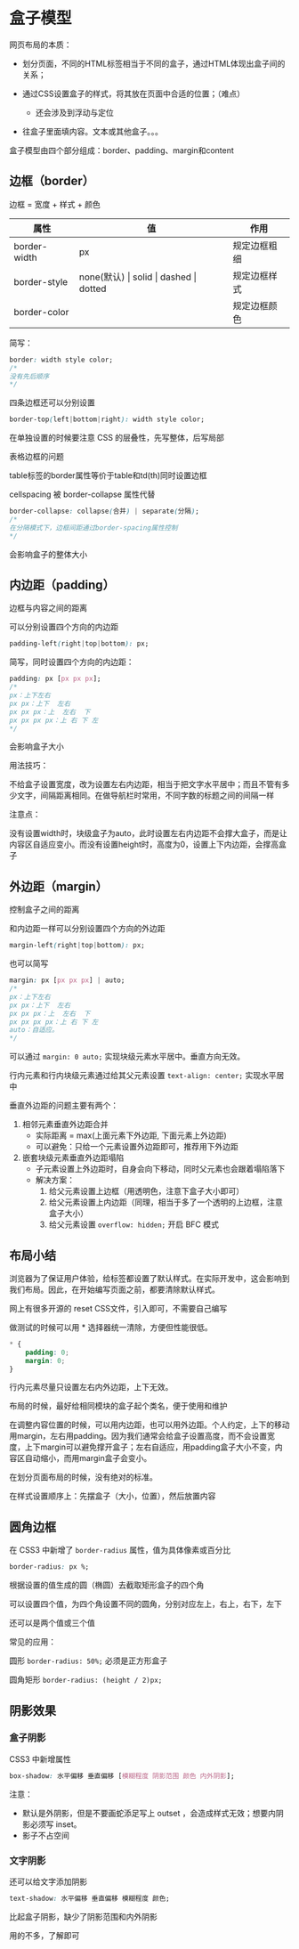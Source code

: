 # 盒子模型

网页布局的本质：

- 划分页面，不同的HTML标签相当于不同的盒子，通过HTML体现出盒子间的关系；

- 通过CSS设置盒子的样式，将其放在页面中合适的位置；（难点）
  - 还会涉及到浮动与定位

- 往盒子里面填内容。文本或其他盒子。。。

盒子模型由四个部分组成：border、padding、margin和content

## 边框（border）

边框 = 宽度 + 样式 + 颜色

| 属性         | 值                                      | 作用         |
| ------------ | --------------------------------------- | ------------ |
| border-width | px                                      | 规定边框粗细 |
| border-style | none(默认) \| solid \| dashed \| dotted | 规定边框样式 |
| border-color |                                         | 规定边框颜色 |

简写：

```css
border: width style color;
/*
没有先后顺序
*/
```

四条边框还可以分别设置

```css
border-top(left|bottom|right): width style color;
```

在单独设置的时候要注意 CSS 的层叠性，先写整体，后写局部

表格边框的问题

table标签的border属性等价于table和td(th)同时设置边框

cellspacing 被 border-collapse 属性代替

```css
border-collapse: collapse(合并) | separate(分隔);
/*
在分隔模式下，边框间距通过border-spacing属性控制
*/
```

会影响盒子的整体大小

## 内边距（padding）

边框与内容之间的距离

可以分别设置四个方向的内边距

```css
padding-left(right|top|bottom): px;
```

简写，同时设置四个方向的内边距：

```css
padding: px [px px px];
/*
px：上下左右
px px：上下  左右
px px px：上  左右  下
px px px px：上 右 下 左
*/
```

会影响盒子大小

用法技巧：

不给盒子设置宽度，改为设置左右内边距，相当于把文字水平居中；而且不管有多少文字，间隔距离相同。在做导航栏时常用，不同字数的标题之间的间隔一样

注意点：

没有设置width时，块级盒子为auto，此时设置左右内边距不会撑大盒子，而是让内容区自适应变小。而没有设置height时，高度为0，设置上下内边距，会撑高盒子

## 外边距（margin）

控制盒子之间的距离

和内边距一样可以分别设置四个方向的外边距

```css
margin-left(right|top|bottom): px;
```

也可以简写

```css
margin: px [px px px] | auto;
/*
px：上下左右
px px：上下  左右
px px px：上  左右  下
px px px px：上 右 下 左
auto：自适应。
*/
```

可以通过 `margin: 0 auto;` 实现块级元素水平居中。垂直方向无效。

行内元素和行内块级元素通过给其父元素设置 `text-align: center;` 实现水平居中

垂直外边距的问题主要有两个：

1. 相邻元素垂直外边距合并
   - 实际距离 = max(上面元素下外边距, 下面元素上外边距)
   - 可以避免：只给一个元素设置外边距即可，推荐用下外边距
2. 嵌套块级元素垂直外边距塌陷
   - 子元素设置上外边距时，自身会向下移动，同时父元素也会跟着塌陷落下
   - 解决方案：
     1. 给父元素设置上边框（用透明色，注意下盒子大小即可）
     2. 给父元素设置上内边距（同理，相当于多了一个透明的上边框，注意盒子大小）
     3. 给父元素设置 `overflow: hidden;` 开启 BFC 模式

## 布局小结

浏览器为了保证用户体验，给标签都设置了默认样式。在实际开发中，这会影响到我们布局。因此，在开始编写页面之前，都要清除默认样式。

网上有很多开源的 reset CSS文件，引入即可，不需要自己编写

做测试的时候可以用 * 选择器统一清除，方便但性能很低。

```css
* {
    padding: 0;
    margin: 0;
}
```

行内元素尽量只设置左右内外边距，上下无效。

布局的时候，最好给相同模块的盒子起个类名，便于使用和维护

在调整内容位置的时候，可以用内边距，也可以用外边距。个人约定，上下的移动用margin，左右用padding。因为我们通常会给盒子设置高度，而不会设置宽度，上下margin可以避免撑开盒子；左右自适应，用padding盒子大小不变，内容区自动缩小，而用margin盒子会变小。

在划分页面布局的时候，没有绝对的标准。

在样式设置顺序上：先摆盒子（大小，位置），然后放置内容

## 圆角边框

在 CSS3 中新增了 `border-radius` 属性，值为具体像素或百分比

```css
border-radius: px %;
```



根据设置的值生成的圆（椭圆）去截取矩形盒子的四个角

可以设置四个值，为四个角设置不同的圆角，分别对应左上，右上，右下，左下

还可以是两个值或三个值

常见的应用：

圆形 `border-radius: 50%;` 必须是正方形盒子

圆角矩形 `border-radius: (height / 2)px;`

## 阴影效果

### 盒子阴影

CSS3 中新增属性

```css
box-shadow: 水平偏移 垂直偏移 [模糊程度 阴影范围 颜色 内外阴影];
```

注意：

- 默认是外阴影，但是不要画蛇添足写上 outset ，会造成样式无效；想要内阴影必须写 inset。
- 影子不占空间

### 文字阴影

还可以给文字添加阴影

```css
text-shadow: 水平偏移 垂直偏移 模糊程度 颜色;
```

比起盒子阴影，缺少了阴影范围和内外阴影

用的不多，了解即可

